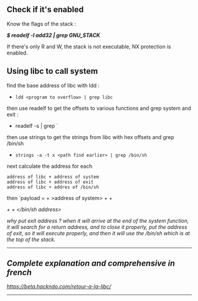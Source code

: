 ## Check if it's enabled

Know the flags of the stack :

***$ readelf -l add32 | grep GNU_STACK***

If there's only R and W, the stack is not executable, NX protection is enabled.

## Using libc to call system


find the base address of libc with ldd :

- `ldd <program to overflow> | grep libc`

then use readelf to get the offsets to various functions and grep system and exit :

- readelf -s <path find earlier> | grep <function needed>`

then use strings to get the strings from libc with hex offsets and grep /bin/sh

- `strings -a -t x <path find earlier> | grep /bin/sh`

next calculate the address for each
```
address of libc + address of system
address of libc + address of exit
address of libc + addres of /bin/sh
```
then `payload = <overflow> + >address of system> + <first ret address overwritten> + <address exit> + <next return address> + </bin/sh address>

why put exit address ? when it will arrive at the end of the system function, it will search for a return address, and to close it properly, put the address of exit, so it will execute properly, and then it will use the /bin/sh which is at the top of the stack.

---

## Complete explanation and comprehensive in french

https://beta.hackndo.com/retour-a-la-libc/

---
